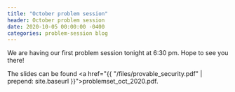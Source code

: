 ```yaml
---
title: "October problem session"
header: October problem session
date: 2020-10-05 00:00:00 -0400
categories: problem-session blog
---
```


We are having our first problem session tonight at 6:30 pm. Hope to see you there!

The slides can be found <a href="{{ "/files/provable_security.pdf" | prepend: site.baseurl }}">problemset_oct_2020.pdf</a>.
